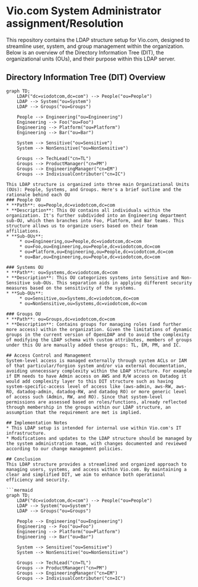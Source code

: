 # Vio.com System Administrator assignment/Resolution

This repository contains the LDAP structure setup for Vio.com, designed to streamline user, system, and group management within the organization. Below is an overview of the Directory Information Tree (DIT), the organizational units (OUs), and their purpose within this LDAP server.

## Directory Information Tree (DIT) Overview

```mermaid
graph TD;
    LDAP("dc=viodotcom,dc=com") --> People("ou=People")
    LDAP --> System("ou=System")
    LDAP --> Groups("ou=Groups")

    People --> Engineering("ou=Engineering")
    Engineering --> Foo("ou=Foo")
    Engineering --> Platform("ou=Platform")
    Engineering --> Bar("ou=Bar")

    System --> Sensitive("ou=Sensitive")
    System --> NonSensitive("ou=NonSensitive")

    Groups --> TechLead("cn=TL")
    Groups --> ProductManager("cn=PM")
    Groups --> EngineeringManager("cn=EM")
    Groups --> IndivisualContributer("cn=IC")

This LDAP structure is organized into three main Organizational Units (OUs): People, Systems, and Groups. Here's a brief outline and the rationale behind each OU
### People OU
* **Path**: ou=People,dc=viodotcom,dc=com
* **Description**: This OU contains all individuals within the organization. It's further subdivided into an Engineering department sub-OU, which then branches into Foo, Platform, and Bar teams. This structure allows us to organize users based on their team affiliations.
* **Sub-OUs**:
     * ou=Engineering,ou=People,dc=viodotcom,dc=com
     * ou=Foo,ou=Engineering,ou=People,dc=viodotcom,dc=com
     * ou=Platform,ou=Engineering,ou=People,dc=viodotcom,dc=com
     * ou=Bar,ou=Engineering,ou=People,dc=viodotcom,dc=com

### Systems OU
* **Path**: ou=Systems,dc=viodotcom,dc=com
* **Description**: This OU categorizes systems into Sensitive and Non-Sensitive sub-OUs. This separation aids in applying different security measures based on the sensitivity of the systems.
* **Sub-OUs**:
     * ou=Sensitive,ou=Systems,dc=viodotcom,dc=com
     * ou=NonSensitive,ou=Systems,dc=viodotcom,dc=com

### Groups OU
* **Path**: ou=Groups,dc=viodotcom,dc=com
* **Description**: Contains groups for managing roles (and further more access) within the organization. Given the limitations of dynamic groups in the current version of OpenLDAP and to avoid the complexity of modifying the LDAP schema with custom attributes, members of groups under this OU are manually added these groups: TL, EM, PM, and IC.

## Access Control and Management
System-level access is managed externally through system ACLs or IAM of that particular/forgion system and/or via external documentation, avoiding unnecessary complexity within the LDAP structure. For example if EM needs to have Admin access on AWS and R/W access on Datadog it would add complexity layer to this DIT structure such as having system-specific-access level of access like (aws-admin, aws-RW, aws-RO, datadog-admin, datadog-RW, and datadog RO) or more generic level of access such (Admin, RW, and RO). Since that system-level permissions are assessed based on roles/functions, already reflected through membership in the groups within our LDAP structure, an assumption that the requirement are met is implied.

## Implementation Notes
* This LDAP setup is intended for internal use within Vio.com's IT infrastructure.
* Modifications and updates to the LDAP structure should be managed by the system administration team, with changes documented and reviewed according to our change management policies.

## Conclusion
This LDAP structure provides a streamlined and organized approach to managing users, systems, and access within Vio.com. By maintaining a clear and simplified DIT, we aim to enhance both operational efficiency and security.

```mermaid
graph TD;
    LDAP("dc=viodotcom,dc=com") --> People("ou=People")
    LDAP --> System("ou=System")
    LDAP --> Groups("ou=Groups")

    People --> Engineering("ou=Engineering")
    Engineering --> Foo("ou=Foo")
    Engineering --> Platform("ou=Platform")
    Engineering --> Bar("ou=Bar")

    System --> Sensitive("ou=Sensitive")
    System --> NonSensitive("ou=NonSensitive")

    Groups --> TechLead("cn=TL")
    Groups --> ProductManager("cn=PM")
    Groups --> EngineeringManager("cn=EM")
    Groups --> IndivisualContributer("cn=IC")

